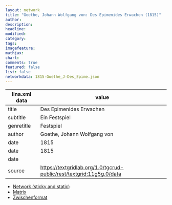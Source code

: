 ```yaml
---
layout: network
title: "Goethe, Johann Wolfgang von: Des Epimenides Erwachen (1815)"
author:
description:
headline:
modified:
category:
tags:
imagefeature: 
mathjax: 
chart: 
comments: true
featured: false
list: false
networkdata: 1815-Goethe_J-Des_Epime.json
---
```

lina.xml data  | value
------------- | -------------
title|Des Epimenides Erwachen
subtitle|Ein Festspiel
genretitle|Festspiel
author|Goethe, Johann Wolfgang von
date|1815
date|1815
date|
source|https://textgridlab.org/1.0/tgcrud-public/rest/textgrid:11g5g.0/data


* [Network (sticky and static)](/network458)
* [Matrix](/matrix458)
* [Zwischenformat](/lina458 )
